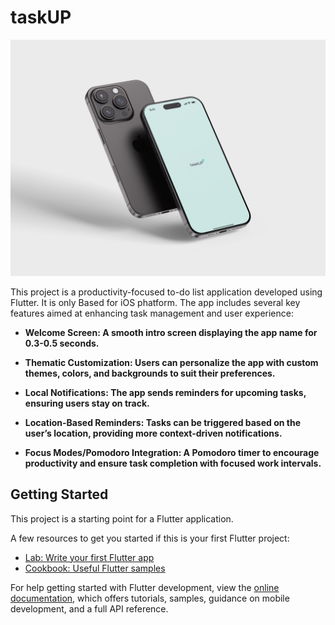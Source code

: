 # taskUP #

![iPhone Mockup](assets/Free_iPhone_16_Mockup_4.jpg)


This project is a productivity-focused to-do list application developed using Flutter. It is only Based for iOS phatform. The app includes several key features aimed at enhancing task management and user experience:

 - **Welcome Screen: A smooth intro screen displaying the app name for 0.3-0.5 seconds.**

- **Thematic Customization: Users can personalize the app with custom themes, colors, and backgrounds to suit their preferences.**

- **Local Notifications: The app sends reminders for upcoming tasks, ensuring users stay on track.**

 - **Location-Based Reminders: Tasks can be triggered based on the user’s location, providing more context-driven notifications.** 

 - **Focus Modes/Pomodoro Integration: A Pomodoro timer to encourage productivity and ensure task completion with focused work intervals.**


## Getting Started

This project is a starting point for a Flutter application.

A few resources to get you started if this is your first Flutter project:

- [Lab: Write your first Flutter app](https://docs.flutter.dev/get-started/codelab)
- [Cookbook: Useful Flutter samples](https://docs.flutter.dev/cookbook)

For help getting started with Flutter development, view the
[online documentation](https://docs.flutter.dev/), which offers tutorials,
samples, guidance on mobile development, and a full API reference.
